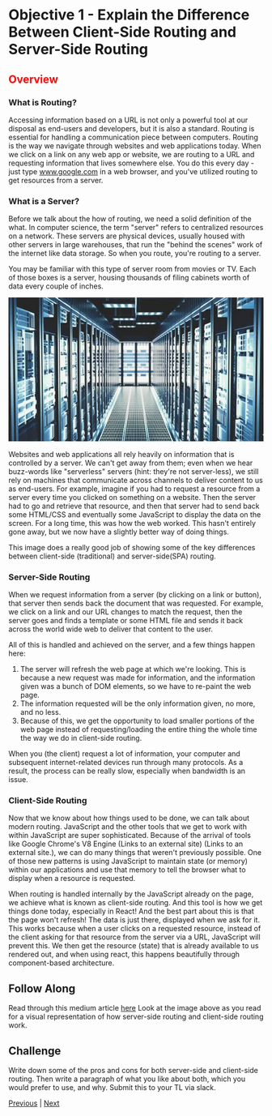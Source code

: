 #   Objective 1 - Explain the Difference Between Client-Side Routing and Server-Side Routing

## <span style="color:red">Overview</span>

### What is Routing?

Accessing information based on a URL is not only a powerful tool at our disposal as end-users and developers, but it is also a standard. Routing is essential for handling a communication piece between computers. Routing is the way we navigate through websites and web applications today. When we click on a link on any web app or website, we are routing to a URL and requesting information that lives somewhere else. You do this every day - just type www.google.com in a web browser, and you've utilized routing to get resources from a server.

### What is a Server?

Before we talk about the how of routing, we need a solid definition of the what. In computer science, the term "server" refers to centralized resources on a network. These servers are physical devices, usually housed with other servers in large warehouses, that run the "behind the scenes" work of the internet like data storage. So when you route, you're routing to a server.

You may be familiar with this type of server room from movies or TV. Each of those boxes is a server, housing thousands of filing cabinets worth of data every couple of inches.

![inline_image_preview](inline_image_preview.jpg)

Websites and web applications all rely heavily on information that is controlled by a server. We can't get away from them; even when we hear buzz-words like "serverless" servers (hint: they're not server-less), we still rely on machines that communicate across channels to deliver content to us as end-users. For example, imagine if you had to request a resource from a server every time you clicked on something on a website. Then the server had to go and retrieve that resource, and then that server had to send back some HTML/CSS and eventually some JavaScript to display the data on the screen. For a long time, this was how the web worked. This hasn't entirely gone away, but we now have a slightly better way of doing things.

This image does a really good job of showing some of the key differences between client-side (traditional) and server-side(SPA) routing.

### Server-Side Routing

When we request information from a server (by clicking on a link or button), that server then sends back the document that was requested. For example, we click on a link and our URL changes to match the request, then the server goes and finds a template or some HTML file and sends it back across the world wide web to deliver that content to the user.

All of this is handled and achieved on the server, and a few things happen here:

1.  The server will refresh the web page at which we're looking. This is because a new request was made for information, and the information given was a bunch of DOM elements, so we have to re-paint the web page.
2.  The information requested will be the only information given, no more, and no less.
3.  Because of this, we get the opportunity to load smaller portions of the web page instead of requesting/loading the entire thing the whole time the way we do in client-side routing.

When you (the client) request a lot of information, your computer and subsequent internet-related devices run through many protocols. As a result, the process can be really slow, especially when bandwidth is an issue.

### Client-Side Routing

Now that we know about how things used to be done, we can talk about modern routing. JavaScript and the other tools that we get to work with within JavaScript are super sophisticated. Because of the arrival of tools like Google Chrome's V8 Engine (Links to an external site) (Links to an external site.), we can do many things that weren't previously possible. One of those new patterns is using JavaScript to maintain state (or memory) within our applications and use that memory to tell the browser what to display when a resource is requested.

When routing is handled internally by the JavaScript already on the page, we achieve what is known as client-side routing. And this tool is how we get things done today, especially in React! And the best part about this is that the page won't refresh! The data is just there, displayed when we ask for it. This works because when a user clicks on a requested resource, instead of the client asking for that resource from the server via a URL, JavaScript will prevent this. We then get the resource (state) that is already available to us rendered out, and when using react, this happens beautifully through component-based architecture.

## Follow Along

Read through this medium article [here](https://medium.com/@wilbo/server-side-vs-client-side-routing-71d710e9227f) Look at the image above as you read for a visual representation of how server-side routing and client-side routing work.

##  Challenge

Write down some of the pros and cons for both server-side and client-side routing. Then write a paragraph of what you like about both, which you would prefer to use, and why. Submit this to your TL via slack.






[Previous](../README.md) | [Next](./Object_2.md)